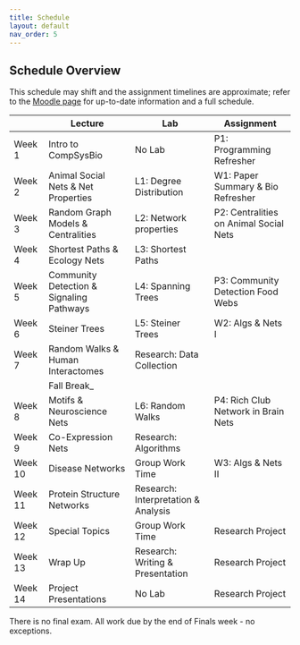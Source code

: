 ```yaml
---
title: Schedule
layout: default
nav_order: 5
---
```


## Schedule Overview

This schedule may shift and the assignment timelines are approximate; refer to the [Moodle page](https://moodle.reed.edu/course/view.php?id=5621) for up-to-date information and a full schedule.

| | Lecture | Lab | Assignment |
| --- | --- | --- | --- |
| Week 1 | Intro to CompSysBio | No Lab | P1: Programming Refresher |
| Week 2 | Animal Social Nets & Net Properties | L1: Degree Distribution | W1: Paper Summary &  Bio Refresher |
| Week 3 | Random Graph Models & Centralities | L2: Network properties | P2: Centralities on Animal Social Nets |
| Week 4 | Shortest Paths & Ecology Nets | L3: Shortest Paths |  |
| Week 5 | Community Detection & Signaling Pathways | L4: Spanning Trees | P3: Community Detection Food Webs |
| Week 6 | Steiner Trees| L5: Steiner Trees | W2: Algs & Nets I |
| Week 7 | Random Walks & Human Interactomes | Research: Data Collection |  |
|  | Fall Break_ | |
| Week 8 | Motifs & Neuroscience Nets | L6: Random Walks | P4: Rich Club Network in Brain Nets |
| Week 9 | Co-Expression Nets | Research: Algorithms |  |
| Week 10 | Disease Networks | Group Work Time | W3: Algs & Nets II |
| Week 11 | Protein Structure Networks | Research: Interpretation & Analysis |  |
| Week 12 | Special Topics | Group Work Time | Research Project |
| Week 13 | Wrap Up | Research: Writing & Presentation | Research Project |
| Week 14 | Project Presentations | No Lab |  Research Project |

There is no final exam. All work due by the end of Finals week - no exceptions.

